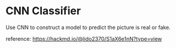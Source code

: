# CNN Classifier
Use CNN to construct a model to predict the picture is real or fake.  
  
reference: https://hackmd.io/@lido2370/S1aX6e1nN?type=view
